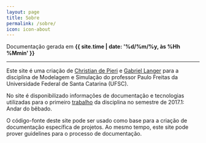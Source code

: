 ```yaml
---
layout: page
title: Sobre
permalink: /sobre/
icon: icon-about
---
```


Documentação gerada em **{{ site.time | date: '%d/%m/%y, às %Hh %Mmin' }}**
___

Este site é uma criação de [Christian de Pieri](https://github.com/christianpieri) e [Gabriel Langer](https://github.com/gablanger) para a disciplina de Modelagem e Simulação do professor Paulo Freitas da Universidade Federal de Santa Catarina (UFSC).

No site é disponibilizado informações de documentação e tecnologias utilizadas para o primeiro [trabalho](https://bit.ly/andardobebado) da disciplina no semestre de 2017.1: Andar do bêbado.

O código-fonte deste site pode ser usado como base para a criação de documentação específica de projetos. Ao mesmo tempo, este site pode prover guidelines para o processo de documentação.
